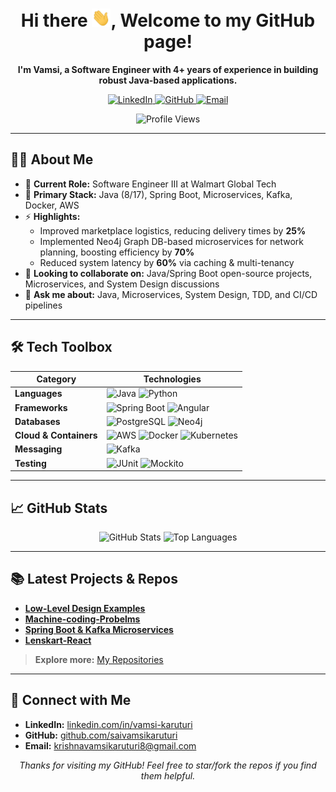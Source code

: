 <h1 align="center">Hi there <img src="https://raw.githubusercontent.com/ABSphreak/ABSphreak/master/gifs/Hi.gif" width="30px">, Welcome to my GitHub page!</h1>

<p align="center">
  <b>I'm Vamsi, a Software Engineer with 4+ years of experience in building robust Java-based applications.</b>
</p>

<p align="center">
  <a href="https://www.linkedin.com/in/vamsi-karuturi" target="_blank">
    <img src="https://img.shields.io/badge/LinkedIn-Vamsi%20Karuturi-blue?style=flat-square" alt="LinkedIn">
  </a>
  <a href="https://github.com/saivamsikaruturi" target="_blank">
    <img src="https://img.shields.io/badge/GitHub-saivamsikaruturi-black?style=flat-square" alt="GitHub">
  </a>
  <a href="mailto:krishnavamsikaruturi8@gmail.com" target="_blank">
    <img src="https://img.shields.io/badge/Email-krishnavamsikaruturi8%40gmail.com-red?style=flat-square" alt="Email">
  </a>
</p>

<p align="center">
  <img src="https://komarev.com/ghpvc/?username=saivamsikaruturi&style=flat-square" alt="Profile Views" />
</p>

---

## 👨‍💻 About Me
- 🔭 **Current Role:** Software Engineer III at Walmart Global Tech  
- 🌱 **Primary Stack:** Java (8/17), Spring Boot, Microservices, Kafka, Docker, AWS  
- ⚡ **Highlights:**  
  - Improved marketplace logistics, reducing delivery times by **25%**  
  - Implemented Neo4j Graph DB-based microservices for network planning, boosting efficiency by **70%**  
  - Reduced system latency by **60%** via caching & multi-tenancy  
- 👯 **Looking to collaborate on:** Java/Spring Boot open-source projects, Microservices, and System Design discussions  
- 💬 **Ask me about:** Java, Microservices, System Design, TDD, and CI/CD pipelines  

---

## 🛠️ Tech Toolbox

| Category               | Technologies                                                  |
|------------------------|--------------------------------------------------------------|
| **Languages**          | ![Java](https://img.shields.io/badge/Java-ED8B00?style=flat-square&logo=java&logoColor=white) ![Python](https://img.shields.io/badge/Python-3670A0?style=flat-square&logo=python&logoColor=white) |
| **Frameworks**         | ![Spring Boot](https://img.shields.io/badge/Spring%20Boot-6DB33F?style=flat-square&logo=spring&logoColor=white) ![Angular](https://img.shields.io/badge/Angular-DD0031?style=flat-square&logo=angular&logoColor=white) |
| **Databases**          | ![PostgreSQL](https://img.shields.io/badge/PostgreSQL-336791?style=flat-square&logo=postgresql&logoColor=white) ![Neo4j](https://img.shields.io/badge/Neo4j-008CC1?style=flat-square&logo=neo4j&logoColor=white) |
| **Cloud & Containers** | ![AWS](https://img.shields.io/badge/AWS-FF9900?style=flat-square&logo=amazon-aws&logoColor=white) ![Docker](https://img.shields.io/badge/Docker-2496ED?style=flat-square&logo=docker&logoColor=white) ![Kubernetes](https://img.shields.io/badge/Kubernetes-326CE5?style=flat-square&logo=kubernetes&logoColor=white) |
| **Messaging**          | ![Kafka](https://img.shields.io/badge/Apache%20Kafka-231F20?style=flat-square&logo=apache-kafka&logoColor=white) |
| **Testing**            | ![JUnit](https://img.shields.io/badge/JUnit5-25A162?style=flat-square&logo=JUnit5&logoColor=white) ![Mockito](https://img.shields.io/badge/Mockito-25A162?style=flat-square&logo=Java&logoColor=white) |

---

## 📈 GitHub Stats

<p align="center">
  <!-- GitHub Stats Card -->
  <img height="160" src="https://github-readme-stats.vercel.app/api?username=saivamsikaruturi&show_icons=true&theme=react" alt="GitHub Stats"/>
  
  <!-- Top Languages Card -->
  <img height="160" src="https://github-readme-stats.vercel.app/api/top-langs/?username=saivamsikaruturi&layout=compact&theme=react" alt="Top Languages"/>
</p>

---


## 📚 Latest Projects & Repos
- [**Low-Level Design Examples**](https://github.com/saivamsikaruturi/lld-Design-Patterns)
- [**Machine-coding-Probelms**](https://github.com/saivamsikaruturi/machine-coding-feedback) 
- [**Spring Boot & Kafka Microservices**](https://github.com/saivamsikaruturi/Ecommerce-App-Microservices-master/tree/master/Ecommerce-App-Microservices-master)
- [**Lenskart-React**](https://github.com/saivamsikaruturi/Lenskart-React-)
  

> **Explore more:** [My Repositories](https://github.com/saivamsikaruturi?tab=repositories)

---

## 🤝 Connect with Me
- **LinkedIn:** [linkedin.com/in/vamsi-karuturi](https://www.linkedin.com/in/vamsi-karuturi)  
- **GitHub:** [github.com/saivamsikaruturi](https://github.com/saivamsikaruturi)  
- **Email:** [krishnavamsikaruturi8@gmail.com](mailto:krishnavamsikaruturi8@gmail.com)

<p align="center">
  <i>Thanks for visiting my GitHub! Feel free to star/fork the repos if you find them helpful.</i>
</p>
